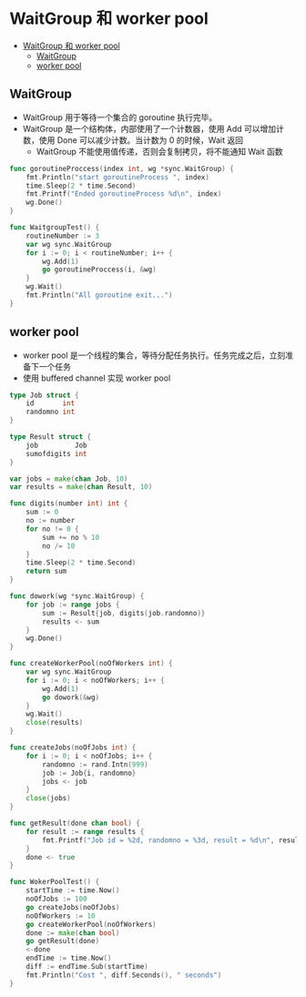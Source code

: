 # WaitGroup 和 worker pool

- [WaitGroup 和 worker pool](#waitgroup-%e5%92%8c-worker-pool)
  - [WaitGroup](#waitgroup)
  - [worker pool](#worker-pool)

## WaitGroup

- WaitGroup 用于等待一个集合的 goroutine 执行完毕。
- WaitGroup 是一个结构体，内部使用了一个计数器，使用 Add 可以增加计数，使用 Done 可以减少计数。当计数为 0 的时候，Wait 返回
  - WaitGroup 不能使用值传递，否则会复制拷贝，将不能通知 Wait 函数

```go
func goroutineProccess(index int, wg *sync.WaitGroup) {
    fmt.Println("start goroutineProcess ", index)
    time.Sleep(2 * time.Second)
    fmt.Printf("Ended goroutineProcess %d\n", index)
    wg.Done()
}

func WaitgroupTest() {
    routineNumber := 3
    var wg sync.WaitGroup
    for i := 0; i < routineNumber; i++ {
        wg.Add(1)
        go goroutineProccess(i, &wg)
    }
    wg.Wait()
    fmt.Println("All goroutine exit...")
}
```

## worker pool

- worker pool 是一个线程的集合，等待分配任务执行。任务完成之后，立刻准备下一个任务
- 使用 buffered channel 实现 worker pool

```go
type Job struct {
    id       int
    randomno int
}

type Result struct {
    job         Job
    sumofdigits int
}

var jobs = make(chan Job, 10)
var results = make(chan Result, 10)

func digits(number int) int {
    sum := 0
    no := number
    for no != 0 {
        sum += no % 10
        no /= 10
    }
    time.Sleep(2 * time.Second)
    return sum
}

func dowork(wg *sync.WaitGroup) {
    for job := range jobs {
        sum := Result{job, digits(job.randomno)}
        results <- sum
    }
    wg.Done()
}

func createWorkerPool(noOfWorkers int) {
    var wg sync.WaitGroup
    for i := 0; i < noOfWorkers; i++ {
        wg.Add(1)
        go dowork(&wg)
    }
    wg.Wait()
    close(results)
}

func createJobs(noOfJobs int) {
    for i := 0; i < noOfJobs; i++ {
        randomno := rand.Intn(999)
        job := Job{i, randomno}
        jobs <- job
    }
    close(jobs)
}

func getResult(done chan bool) {
    for result := range results {
        fmt.Printf("Job id = %2d, randomno = %3d, result = %d\n", result.job.id, result.job.randomno, result.sumofdigits)
    }
    done <- true
}

func WokerPoolTest() {
    startTime := time.Now()
    noOfJobs := 100
    go createJobs(noOfJobs)
    noOfWorkers := 10
    go createWorkerPool(noOfWorkers)
    done := make(chan bool)
    go getResult(done)
    <-done
    endTime := time.Now()
    diff := endTime.Sub(startTime)
    fmt.Println("Cost ", diff.Seconds(), " seconds")
}
```
